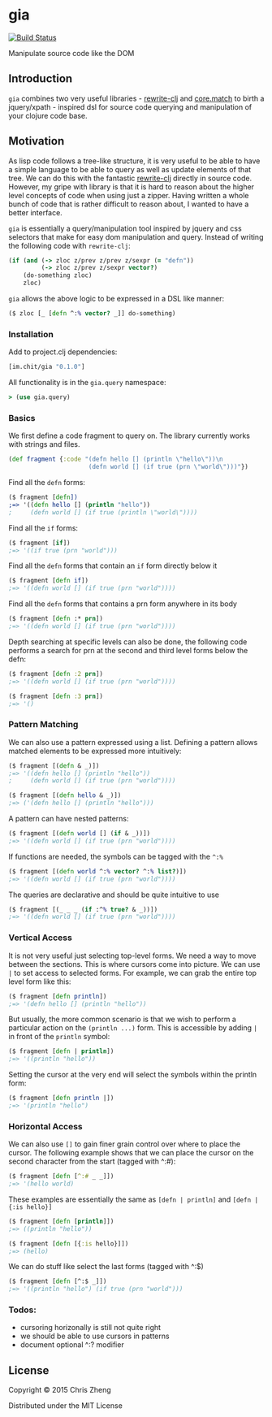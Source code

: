 # gia

[![Build Status](https://travis-ci.org/zcaudate/gia.png?branch=master)](https://travis-ci.org/zcaudate/gia)

Manipulate source code like the DOM

## Introduction

`gia` combines two very useful libraries - [rewrite-clj](https://github.com/xsc/rewrite-clj) and [core.match](https://github.com/clojure/core.match) to birth a jquery/xpath - inspired dsl for source code querying and manipulation of your clojure code base.

## Motivation

As lisp code follows a tree-like structure, it is very useful to be able to have a simple language to be able to query as well as update elements of that tree. We can do this with the fantastic [rewrite-clj](https://www.github.com/xsc/rewrite-clj) directly in source code. However, my gripe with library is that it is hard to reason about the higher level concepts of code when using just a zipper. Having written a whole bunch of code that is rather difficult to reason about, I wanted to have a better interface.

`gia` is essentially a query/manipulation tool inspired by jquery and css selectors that make for easy dom manipulation and query. Instead of writing the following code with `rewrite-clj`:

```clojure
(if (and (-> zloc z/prev z/prev z/sexpr (= "defn"))
         (-> zloc z/prev z/sexpr vector?)
    (do-something zloc)
    zloc)
```

`gia` allows the above logic to be expressed in a DSL like manner:

```clojure
($ zloc [_ [defn ^:% vector? _]] do-something)
```

### Installation

Add to project.clj dependencies:

```clojure
[im.chit/gia "0.1.0"]
```

All functionality is in the `gia.query` namespace:

```clojure
> (use gia.query)
```

### Basics

We first define a code fragment to query on. The library currently works with strings and files.

```clojure
(def fragment {:code "(defn hello [] (println \"hello\"))\n
                      (defn world [] (if true (prn \"world\")))"})
```

Find all the `defn` forms:

```clojure
($ fragment [defn])
;=> '((defn hello [] (println "hello"))
;     (defn world [] (if true (println \"world\"))))
```

Find all the `if` forms:

```clojure
($ fragment [if])
;=> '((if true (prn "world")))

```

Find all the `defn` forms that contain an `if` form directly below it

```clojure
($ fragment [defn if])
;=> '((defn world [] (if true (prn "world"))))
```

Find all the `defn` forms that contains a prn form anywhere in its body

```clojure
($ fragment [defn :* prn])
;=> '((defn world [] (if true (prn "world"))))
```

Depth searching at specific levels can also be done, the following code performs
a search for prn at the second and third level forms below the defn:

```clojure
($ fragment [defn :2 prn])
;=> '((defn world [] (if true (prn "world"))))

($ fragment [defn :3 prn])
;=> '()
```  

### Pattern Matching

We can also use a pattern expressed using a list. Defining a pattern allows matched elements to be expressed more intuitively:

```clojure
($ fragment [(defn & _)])
;=> '((defn hello [] (println "hello"))
;     (defn world [] (if true (prn "world"))))

($ fragment [(defn hello & _)])
;=> ('(defn hello [] (println "hello")))
```

A pattern can have nested patterns:

```clojure
($ fragment [(defn world [] (if & _))])
;=> '((defn world [] (if true (prn "world"))))
```

If functions are needed, the symbols can be tagged with the `^:%`

```clojure
($ fragment [(defn world ^:% vector? ^:% list?)])
;=> '((defn world [] (if true (prn "world"))))
```

The queries are declarative and should be quite intuitive to use

```clojure
($ fragment [(_ _ _ (if :^% true? & _))])
;=> '((defn world [] (if true (prn "world"))))
```  

### Vertical Access

It is not very useful just selecting top-level forms. We need a way to move between the sections. This is where cursors come into picture. We can use `|` to set access to selected forms. For example, we can grab the entire top level form like this:

```clojure
($ fragment [defn println])
;=> '(defn hello [] (println "hello"))
```

But usually, the more common scenario is that we wish to perform a particular action on the `(println ...)` form. This is accessible by adding `|` in front of the `println` symbol:

```clojure
($ fragment [defn | println])
;=> '((println "hello"))
```

Setting the cursor at the very end will select the symbols within the println form:

```clojure
($ fragment [defn println |])
;=> '(println "hello")
```

### Horizontal Access

We can also use `[]` to gain finer grain control over where to place the cursor. The following example shows that we can place the cursor on the second character from the start (tagged with ^:#):

```clojure
($ fragment [defn [^:# _ _]])
;=> '(hello world)
```

These examples are essentially the same as `[defn | println]` and `[defn | {:is hello}]` 

```clojure
($ fragment [defn [println]])
;=> ((println "hello"))
```

```clojure
($ fragment [defn [{:is hello}]])
;=> (hello)
```

We can do stuff like select the last forms (tagged with ^:$)

```clojure
($ fragment [defn [^:$ _]])
;=> '((println "hello") (if true (prn "world")))
```

### Todos:

- cursoring horizonally is still not quite right
- we should be able to use cursors in patterns
- document optional ^:? modifier

## License

Copyright © 2015 Chris Zheng

Distributed under the MIT License